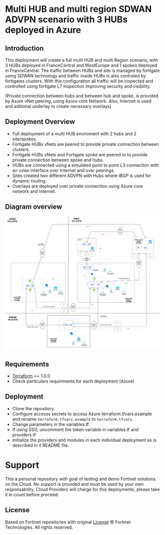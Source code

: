 # Multi HUB and multi region SDWAN ADVPN scenario with 3 HUBs deployed in Azure
## Introduction

This deployment will create a full multi HUB and multi Region scenario, with 3 HUBs deployed in FranceCentral and WestEurope and 1 spokes deployed in FranceCentral. The traffic between HUBs and site is managed by fortigate using SDWAN technology and traffic inside HUBs is also controled by fortigates clusters. With this configuration all traffic will be inspected and controlled using fortigate L7 inspection improving security and visibility. 

(Private connection between hubs and between hub and spoke, is provided by Azure vNet peering, using Azure core Network. Also, Internet is used and aditional underlay to create necessary overlays)

## Deployment Overview

- Full deployment of a multi HUB enviroment with 2 hubs and 2 site/spokes.
- Fortigate HUBs vNets are peered to provide private connection between clusters. 
- Fortigate HUBs vNets and Fortigate spoke are peered to to provide private connection between spoke and hubs.
- HUBs are connected using a simulated point to point L3 connection with an vxlan interface over Internet and over peerings.
- Sites created two different ADVPN with Hubs where iBGP is used for dynamic routing. 
- Overlays are deployed over private connection using Azure core network and Internet.

## Diagram overview
![FortiGate demo overview](images/image1.png)

## Requirements
* [Terraform](https://learn.hashicorp.com/terraform/getting-started/install.html) >= 1.0.0
* Check particulars requiriments for each deployment (Azure) 

## Deployment
* Clone the repository.
* Configure accesss secrets to access Azure terraform.tfvars.example and rename `terraform.tfvars.example` to `terraform.tfvars`.
* Change parameters in the variables.tf.
* If using SSO, uncomment the token variable in variables.tf and providers.tf
* Initialize the providers and modules in each individual deployment as is described in it README file.

# Support
This a personal repository with goal of testing and demo Fortinet solutions on the Cloud. No support is provided and must be used by your own responsability. Cloud Providers will charge for this deployments, please take it in count before proceed.

## License
Based on Fortinet repositories with original [License](https://github.com/fortinet/fortigate-terraform-deploy/blob/master/LICENSE) © Fortinet Technologies. All rights reserved.

